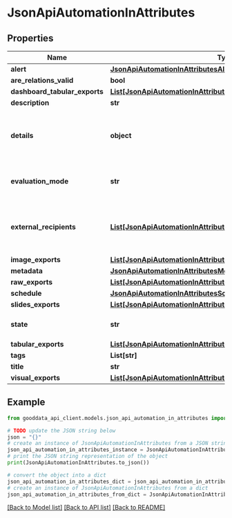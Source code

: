 # JsonApiAutomationInAttributes


## Properties

Name | Type | Description | Notes
------------ | ------------- | ------------- | -------------
**alert** | [**JsonApiAutomationInAttributesAlert**](JsonApiAutomationInAttributesAlert.md) |  | [optional] 
**are_relations_valid** | **bool** |  | [optional] 
**dashboard_tabular_exports** | [**List[JsonApiAutomationInAttributesDashboardTabularExportsInner]**](JsonApiAutomationInAttributesDashboardTabularExportsInner.md) |  | [optional] 
**description** | **str** |  | [optional] 
**details** | **object** | Additional details to be included in the automated message. | [optional] 
**evaluation_mode** | **str** | Specify automation evaluation mode. | [optional] 
**external_recipients** | [**List[JsonApiAutomationInAttributesExternalRecipientsInner]**](JsonApiAutomationInAttributesExternalRecipientsInner.md) | External recipients of the automation action results. | [optional] 
**image_exports** | [**List[JsonApiAutomationInAttributesImageExportsInner]**](JsonApiAutomationInAttributesImageExportsInner.md) |  | [optional] 
**metadata** | [**JsonApiAutomationInAttributesMetadata**](JsonApiAutomationInAttributesMetadata.md) |  | [optional] 
**raw_exports** | [**List[JsonApiAutomationInAttributesRawExportsInner]**](JsonApiAutomationInAttributesRawExportsInner.md) |  | [optional] 
**schedule** | [**JsonApiAutomationInAttributesSchedule**](JsonApiAutomationInAttributesSchedule.md) |  | [optional] 
**slides_exports** | [**List[JsonApiAutomationInAttributesSlidesExportsInner]**](JsonApiAutomationInAttributesSlidesExportsInner.md) |  | [optional] 
**state** | **str** | Current state of the automation. | [optional] 
**tabular_exports** | [**List[JsonApiAutomationInAttributesTabularExportsInner]**](JsonApiAutomationInAttributesTabularExportsInner.md) |  | [optional] 
**tags** | **List[str]** |  | [optional] 
**title** | **str** |  | [optional] 
**visual_exports** | [**List[JsonApiAutomationInAttributesVisualExportsInner]**](JsonApiAutomationInAttributesVisualExportsInner.md) |  | [optional] 

## Example

```python
from gooddata_api_client.models.json_api_automation_in_attributes import JsonApiAutomationInAttributes

# TODO update the JSON string below
json = "{}"
# create an instance of JsonApiAutomationInAttributes from a JSON string
json_api_automation_in_attributes_instance = JsonApiAutomationInAttributes.from_json(json)
# print the JSON string representation of the object
print(JsonApiAutomationInAttributes.to_json())

# convert the object into a dict
json_api_automation_in_attributes_dict = json_api_automation_in_attributes_instance.to_dict()
# create an instance of JsonApiAutomationInAttributes from a dict
json_api_automation_in_attributes_from_dict = JsonApiAutomationInAttributes.from_dict(json_api_automation_in_attributes_dict)
```
[[Back to Model list]](../README.md#documentation-for-models) [[Back to API list]](../README.md#documentation-for-api-endpoints) [[Back to README]](../README.md)


